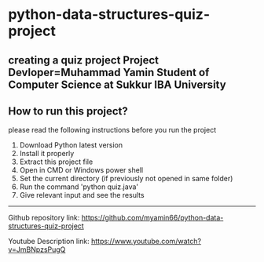 # python-data-structures-quiz-project
creating a quiz project 
Project Devloper=Muhammad Yamin
Student of Computer Science at Sukkur IBA University
----------------------------------
How to run this project?
------------------------------------
please read the following instructions before you run  the project
1) Download Python latest version
2) Install it properly
3) Extract this project file 
4) Open in CMD or Windows power shell
5) Set the current directory (if previously not opened in same folder)
6) Run the command	'python quiz.java'
7) Give relevant input and see the results
--------------------------------------------------------------------
Github repository link:
		https://github.com/myamin66/python-data-structures-quiz-project
		
		
Youtube Description link:
		https://www.youtube.com/watch?v=JmBNpzsPugQ
